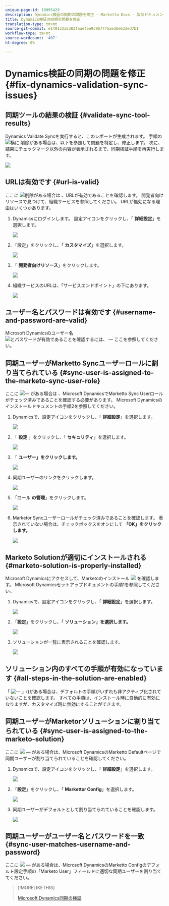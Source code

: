 ```yaml
---
unique-page-id: 10095429
description: Dynamics検証の同期の問題を修正 — Marketto Docs — 製品ドキュメント
title: Dynamics検証の同期の問題を修正
translation-type: tm+mt
source-git-commit: e149133a5383faaef5e9c9b7775ae36e633ed7b1
workflow-type: tm+mt
source-wordcount: '407'
ht-degree: 0%

---
```



# Dynamics検証の同期の問題を修正 {#fix-dynamics-validation-sync-issues}

## 同期ツールの結果の検証 {#validate-sync-tool-results}

Dynamics Validate Syncを実行すると、このレポートが生成されます。 手順の ![横に](assets/delete.png) 削除がある場合は、以下を参照して問題を特定し、修正します。 次に、結果にチェックマーク以外の内容が表示されるまで、同期検証手順を再実行します。

![](assets/image2015-9-22-15-3a58-3a12.png)

## URLは有効です {#url-is-valid}

ここに ![削除がある場合は](assets/delete.png) 、URLが有効であることを確認します。 開発者向けリソースで見つけて、組織サービスを参照してください。 URLが無効になる理由はいくつかあります。

1. Dynamicsにログインします。 設定アイコンをクリックし、「 **詳細設定**」を選択します。

   ![](assets/one.png)

1. 「設定」をクリックし、「 **カスタマイズ**」を選択します。

   ![](assets/two.png)

1. 「 **開発者向けリソース**」をクリックします。

   ![](assets/three.png)

1. 組織サービスのURLは、「サービスエンドポイント」の下にあります。

   ![](assets/four.png)

## ユーザー名とパスワードは有効です {#username-and-password-are-valid}

Microsoft Dynamicsのユーザー名 ![とパスワードが有効であることを確認するには、](assets/delete.png) — ここを参照してください。

## 同期ユーザーがMarketto Syncユーザーロールに割り当てられている {#sync-user-is-assigned-to-the-marketo-sync-user-role}

ここに ![— がある場合は](assets/delete.png) 、Microsoft DynamicsでMarketto Sync Userロールがチェック済みであることを確認する必要があります。 Microsoft Dynamicsのインストールドキュメントの手順2を参照してください。

1. Dynamicsで、設定アイコンをクリックし、「 **詳細設定**」を選択します。

   ![](assets/one.png)

1. 「 **設定** 」をクリックし、「 **セキュリティ**」を選択します。

   ![](assets/six.png)

1. 「 **ユーザー」をクリックします。**

   ![](assets/image2015-9-24-9-3a47-3a25.png)

1. 同期ユーザーのリンクをクリックします。

   ![](assets/seven.png)

1. 「ロール **の管理**」をクリックします。

   ![](assets/eight.png)

1. Marketor Syncユーザーロールがチェック済みであることを確認します。 表示されていない場合は、チェックボックスをオンにして **「OK」をクリックします。**

   ![](assets/image2015-9-24-9-3a59-3a21.png)

## Marketo Solutionが適切にインストールされる {#marketo-solution-is-properly-installed}

Microsoft Dynamicsにアクセスして、Marketoのインストール ![](assets/delete.png) を確認します。 MIcrosoft Dynamicsセットアップドキュメントの手順1を参照してください。

1. Dynamicsで、設定アイコンをクリックし、「 **詳細設定**」を選択します。

   ![](assets/one.png)

1. 「**設定**」をクリックし、「 **ソリューション」を選択します。**

   ![](assets/eleven.png)

1. ソリューションが一覧に表示されることを確認します。

   ![](assets/twelve.png)

## ソリューション内のすべての手順が有効になっています {#all-steps-in-the-solution-are-enabled}

「 ![—](assets/delete.png) 」()がある場合は、デフォルトの手順がいずれも非アクティブ化されていないことを確認します。 すべての手順は、インストール時に自動的に有効になりますが、カスタマイズ時に無効にすることができます。

## 同期ユーザーがMarketorソリューションに割り当てられている {#sync-user-is-assigned-to-the-marketo-solution}

ここに ![](assets/delete.png) — がある場合は、Microsoft DynamicsのMarketto Defaultページで同期ユーザーが割り当てられていることを確認してください。

1. Dynamicsで、設定アイコンをクリックし、「 **詳細設定**」を選択します。

   ![](assets/one.png)

1. 「**設定**」をクリックし、「 **Markettor Config**」を選択します。

   ![](assets/thirteen.png)

1. 同期ユーザーがデフォルトとして割り当てられていることを確認します。

   ![](assets/fourteen.png)

## 同期ユーザーがユーザー名とパスワードを一致 {#sync-user-matches-username-and-password}

ここに ![](assets/delete.png) — がある場合は、Microsoft DynamicsのMarketto Configのデフォルト設定手順の「Marketo User」フィールドに適切な同期ユーザーを割り当ててください。

>[!MORELIKETHIS]
>
>[Microsoft Dynamics同期の検証](../../../../../product-docs/crm-sync/microsoft-dynamics-sync/sync-setup/validate-microsoft-dynamics-sync.md)

